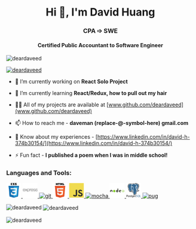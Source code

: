 <h1 align="center">Hi 👋, I'm David Huang</h1>
<h3 align="center">CPA ➩ SWE</h3>
<h4 align="center">Certified Public Accountant to Software Engineer</h4>

<p align="left"> <img src="https://komarev.com/ghpvc/?username=deardaveed&label=Profile%20views&color=0e75b6&style=flat" alt="deardaveed" /> </p>

<p align="left"> <a href="https://github.com/ryo-ma/github-profile-trophy"><img src="https://github-profile-trophy.vercel.app/?username=deardaveed" alt="deardaveed" /></a> </p>

- 🔭 I’m currently working on **React Solo Project**

- 🌱 I’m currently learning **React/Redux, how to pull out my hair**

- 👨‍💻 All of my projects are available at [www.github.com/deardaveed](www.github.com/deardaveed)

- 📫 How to reach me - **daveman (replace-@-symbol-here) gmail.com**

- 📄 Know about my experiences - [https://www.linkedin.com/in/david-h-374b30154/](https://www.linkedin.com/in/david-h-374b30154/)

- ⚡ Fun fact - **I published a poem when I was in middle school!**


<h3 align="left">Languages and Tools:</h3>
<p align="left"> <a href="https://www.w3schools.com/css/" target="_blank"> <img src="https://raw.githubusercontent.com/devicons/devicon/master/icons/css3/css3-original-wordmark.svg" alt="css3" width="40" height="40"/> </a> <a href="https://expressjs.com" target="_blank"> <img src="https://raw.githubusercontent.com/devicons/devicon/master/icons/express/express-original-wordmark.svg" alt="express" width="40" height="40"/> </a> <a href="https://git-scm.com/" target="_blank"> <img src="https://www.vectorlogo.zone/logos/git-scm/git-scm-icon.svg" alt="git" width="40" height="40"/> </a> <a href="https://www.w3.org/html/" target="_blank"> <img src="https://raw.githubusercontent.com/devicons/devicon/master/icons/html5/html5-original-wordmark.svg" alt="html5" width="40" height="40"/> </a> <a href="https://developer.mozilla.org/en-US/docs/Web/JavaScript" target="_blank"> <img src="https://raw.githubusercontent.com/devicons/devicon/master/icons/javascript/javascript-original.svg" alt="javascript" width="40" height="40"/> </a> <a href="https://mochajs.org" target="_blank"> <img src="https://www.vectorlogo.zone/logos/mochajs/mochajs-icon.svg" alt="mocha" width="40" height="40"/> </a> <a href="https://nodejs.org" target="_blank"> <img src="https://raw.githubusercontent.com/devicons/devicon/master/icons/nodejs/nodejs-original-wordmark.svg" alt="nodejs" width="40" height="40"/> </a> <a href="https://www.postgresql.org" target="_blank"> <img src="https://raw.githubusercontent.com/devicons/devicon/master/icons/postgresql/postgresql-original-wordmark.svg" alt="postgresql" width="40" height="40"/> </a> <a href="https://pugjs.org" target="_blank"> <img src="https://cdn.worldvectorlogo.com/logos/pug.svg" alt="pug" width="40" height="40"/> </a> </p>

<p><img align="left" src="https://github-readme-stats.vercel.app/api/top-langs?username=deardaveed&show_icons=true&locale=en&layout=compact" alt="deardaveed" /></p>

<p>&nbsp;<img align="center" src="https://github-readme-stats.vercel.app/api?username=deardaveed&show_icons=true&locale=en" alt="deardaveed" /></p>

<p><img align="center" src="https://github-readme-streak-stats.herokuapp.com/?user=deardaveed&" alt="deardaveed" /></p>


